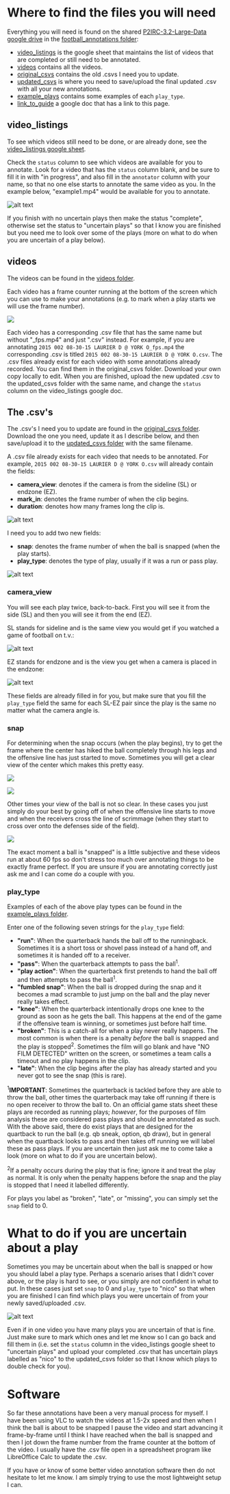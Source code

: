# Where to find the files you will need

Everything you will need is found on the shared [P2IRC-3.2-Large-Data google drive](https://drive.google.com/drive/folders/1Gry1fBY-Zt3PON8am0m_ZqdEa1XxYCIr) in the [football_annotations folder](https://drive.google.com/drive/folders/1aA9OeEyU0iQU-o-ruRSbl9hS8tOyHyBX):  
* [video_listings](https://docs.google.com/spreadsheets/d/1--J-V-IeR8Mg0sCicFUQ9nRRf2V6dGGJcpy6MKpZduk/edit#gid=0) is the google sheet that maintains the list of videos that are completed or still need to be annotated.
* [videos](https://drive.google.com/drive/folders/161gMdc67Z-LwqDaYOl8ise1zT-Kvr_h_) contains all the videos.
* [original_csvs](https://drive.google.com/drive/folders/1ZxB8k8svso_VQvIKd4LWVIiTvSOqMAy0) contains the old .csvs I need you to update.
* [updated_csvs](https://drive.google.com/drive/folders/1RU9D5PqudHx3e_W-sLaYusQsUidmZ8cQ) is where you need to save/upload the final updated .csv with all your new annotations.
* [example_plays](https://drive.google.com/drive/folders/1IBApzluRm4MvAf3Hoh7Lix0MuhU9xfxq) contains some examples of each `play_type`.
* [link_to_guide](https://docs.google.com/document/d/1wDJunhYyONL2we0IU8kCV8nN6jqxqDmEBG8X3SILgLs/edit) a google doc that has a link to this page.

## video_listings

To see which videos still need to be done, or are already done, see the [video_listings google sheet](https://docs.google.com/spreadsheets/d/1--J-V-IeR8Mg0sCicFUQ9nRRf2V6dGGJcpy6MKpZduk/edit#gid=0).

Check the `status` column to see which videos are available for you to annotate. Look for a video that has the `status` column blank, and be sure to fill it in with "in progress", and also fill in the `annotator` column with your name, so that no one else starts to annotate the same video as you. In the example below, "example1.mp4" would be available for you to annotate.

![alt text](video_listing.png)

If you finish with no uncertain plays then make the status "complete", otherwise set the status to "uncertain plays" so that I know you are finished but you need me to look over some of the plays (more on what to do when you are uncertain of a play below).

## videos

The videos can be found in the [videos folder](https://drive.google.com/drive/folders/161gMdc67Z-LwqDaYOl8ise1zT-Kvr_h_).

Each video has a frame counter running at the bottom of the screen which you can use to make your annotations (e.g. to mark when a play starts we will use the frame number).

![](test_gif.gif)

Each video has a corresponding .csv file that has the same name but without "\_fps.mp4" and just ".csv" instead. For example, if you are annotating `2015 002 08-30-15 LAURIER D @ YORK O_fps.mp4` the corresponding .csv is titled `2015 002 08-30-15 LAURIER D @ YORK O.csv`. The .csv files already exist for each video with some annotations already recorded. You can find them in the original_csvs folder. Download your own copy locally to edit. When you are finished, upload the new updated .csv to the updated_csvs folder with the same name, and change the `status` column on the video_listings google doc.

## The .csv's

The .csv's I need you to update are found in the [original_csvs folder](https://drive.google.com/drive/folders/1ZxB8k8svso_VQvIKd4LWVIiTvSOqMAy0). Download the one you need, update it as I describe below, and then save/upload it to the [updated_csvs folder](https://drive.google.com/drive/folders/1RU9D5PqudHx3e_W-sLaYusQsUidmZ8cQ) with the same filename.

A .csv file already exists for each video that needs to be annotated. For example, `2015 002 08-30-15 LAURIER D @ YORK O.csv` will already contain the fields:  
* **camera_view**: denotes if the camera is from the sideline (SL) or endzone (EZ).
* **mark_in**: denotes the frame number of when the clip begins.
* **duration**: denotes how many frames long the clip is.

![alt text](csv_before.png)

I need you to add two new fields:  
* **snap**: denotes the frame number of when the ball is snapped (when the play starts).
* **play_type**: denotes the type of play, usually if it was a run or pass play.

![alt text](csv_after.png)

### camera_view

You will see each play twice, back-to-back. First you will see it from the side (SL) and then you will see it from the end (EZ).

SL stands for sideline and is the same view you would get if you watched a game of football on t.v.:

![alt text](sidecut_example.jpeg)

EZ stands for endzone and is the view you get when a camera is placed in the endzone:

![alt text](endcut_example.jpeg)

These fields are already filled in for you, but make sure that you fill the `play_type` field the same for each SL-EZ pair since the play is the same no matter what the camera angle is.

### snap

For determining when the snap occurs (when the play begins), try to get the frame where the center has hiked the ball completely through his legs and the offensive line has just started to move. Sometimes you will get a clear view of the center which makes this pretty easy.

![](clear_snap.gif)

![](clear_snap2.gif)

Other times your view of the ball is not so clear. In these cases you just simply do your best by going off of when the offensive line starts to move and when the receivers cross the line of scrimmage (when they start to cross over onto the defenses side of the field).

![](hard_to_see_snap.gif)

The exact moment a ball is "snapped" is a little subjective and these videos run at about 60 fps so don't stress too much over annotating things to be exactly frame perfect. If you are unsure if you are annotating correctly just ask me and I can come do a couple with you.

### play_type

Examples of each of the above play types can be found in the [example_plays folder](https://drive.google.com/drive/folders/1IBApzluRm4MvAf3Hoh7Lix0MuhU9xfxq).

Enter one of the following seven strings for the `play_type` field:  
* **"run"**: When the quarterback hands the ball off to the runningback. Sometimes it is a short toss or shovel pass instead of a hand off, and sometimes it is handed off to a receiver.
* **"pass"**: When the quarterback attempts to pass the ball<sup>1</sup>.
* **"play action"**: When the quarterback first pretends to hand the ball off and then attempts to pass the ball<sup>1</sup>.
* **"fumbled snap"**: When the ball is dropped during the snap and it becomes a mad scramble to just jump on the ball and the play never really takes effect.
* **"knee"**: When the quarterback intentionally drops one knee to the ground as soon as he gets the ball. This happens at the end of the game if the offensive team is winning, or sometimes just before half time.
* **"broken"**: This is a catch-all for when a play never really happens. The most common is when there is a penalty *before* the ball is snapped and the play is stopped<sup>2</sup>. Sometimes the film will go blank and have "NO FILM DETECTED" written on the screen, or sometimes a team calls a timeout and no play happens in the clip.
* **"late"**: When the clip begins after the play has already started and you never got to see the snap (this is rare).

<sup>1</sup>**IMPORTANT**: Sometimes the quarterback is tackled before they are able to throw the ball, other times the quarterback may take off running if there is no open receiver to throw the ball to. On an official game stats sheet these plays are recorded as running plays; *however*, for the purposes of film analysis these are considered pass plays and should be annotated as such.  
With the above said, there do exist plays that are designed for the quartback to run the ball (e.g. qb sneak, option, qb draw), but in general when the quartback looks to pass and then takes off running we will label these as pass plays. If you are uncertain then just ask me to come take a look (more on what to do if you are uncertain below).

<sup>2</sup>If a penalty occurs during the play that is fine; ignore it and treat the play as normal. It is only when the penalty happens before the snap and the play is stopped that I need it labelled differently.

For plays you label as "broken", "late", or "missing", you can simply set the `snap` field to 0.

# What to do if you are uncertain about a play

Sometimes you may be uncertain about when the ball is snapped or how you should label a play type. Perhaps a scenario arises that I didn't cover above, or the play is hard to see, or you simply are not confident in what to put. In these cases just set `snap` to 0 and `play_type` to "nico" so that when you are finished I can find which plays you were uncertain of from your newly saved/uploaded .csv.

![alt text](uncertain_csv_example.png)

Even if in one video you have many plays you are uncertain of that is fine. Just make sure to mark which ones and let me know so I can go back and fill them in (i.e. set the `status` column in the video_listings google sheet to "uncertain plays" and upload your completed .csv that has uncertain plays labelled as "nico" to the updated_csvs folder so that I know which plays to double check for you).

# Software

So far these annotations have been a very manual process for myself. I have been using VLC to watch the videos at 1.5-2x speed and then when I think the ball is about to be snapped I pause the video and start advancing it frame-by-frame until I think I have reached when the ball is snapped and then I jot down the frame number from the frame counter at the bottom of the video. I usually have the .csv file open in a spreadsheet program like LibreOffice Calc to update the .csv.

If you have or know of some better video annotation software then do not hesitate to let me know. I am simply trying to use the most lightweight setup I can.
